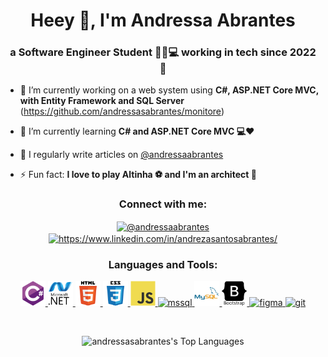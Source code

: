 <h1 align="center">Heey 👋, I'm Andressa Abrantes</h1>
<h3 align="center">a Software Engineer Student 👩‍💻💻 working in tech since 2022 🚀</h3>

- 🔭 I’m currently working on a web system using **C#, ASP.NET Core MVC, with Entity Framework and SQL Server** (https://github.com/andressasabrantes/monitore)

- 🌱 I’m currently learning **C# and ASP.NET Core MVC 💻❤️**

- 📝 I regularly write articles on [@andressaabrantes](@andressaabrantes)

- ⚡ Fun fact: **I love to play Altinha ⚽ and I'm an architect 🖤** 

<h3 align="center">Connect with me:</h3>
<p align="center">
<a href="https://medium.com/@andressaabrantes" target="blank"><img align="center" src="https://raw.githubusercontent.com/rahuldkjain/github-profile-readme-generator/master/src/images/icons/Social/medium.svg" alt="@andressaabrantes" height="30" width="40" /></a>
<a href="https://linkedin.com/in/https://www.linkedin.com/in/andrezasantosabrantes/" target="blank"><img align="center" src="https://raw.githubusercontent.com/rahuldkjain/github-profile-readme-generator/master/src/images/icons/Social/linked-in-alt.svg" alt="https://www.linkedin.com/in/andrezasantosabrantes/" height="30" width="40" /></a>

</p>

<h3 align="center">Languages and Tools:</h3>
<p align="center"> <a href="https://www.w3schools.com/cs/" target="_blank" rel="noreferrer"> <img src="https://raw.githubusercontent.com/devicons/devicon/master/icons/csharp/csharp-original.svg" alt="csharp" width="40" height="40"/> </a> <a href="https://dotnet.microsoft.com/" target="_blank" rel="noreferrer"> <img src="https://raw.githubusercontent.com/devicons/devicon/master/icons/dot-net/dot-net-original-wordmark.svg" alt="dotnet" width="40" height="40"/> </a> <a href="https://www.w3.org/html/" target="_blank" rel="noreferrer"> <img src="https://raw.githubusercontent.com/devicons/devicon/master/icons/html5/html5-original-wordmark.svg" alt="html5" width="40" height="40"/> </a> <a href="https://www.w3schools.com/css/" target="_blank" rel="noreferrer"> <img src="https://raw.githubusercontent.com/devicons/devicon/master/icons/css3/css3-original-wordmark.svg" alt="css3" width="40" height="40"/> </a> <a href="https://developer.mozilla.org/en-US/docs/Web/JavaScript" target="_blank" rel="noreferrer"> <img src="https://raw.githubusercontent.com/devicons/devicon/master/icons/javascript/javascript-original.svg" alt="javascript" width="40" height="40"/> </a> <a href="https://www.microsoft.com/en-us/sql-server" target="_blank" rel="noreferrer"> <img src="https://www.svgrepo.com/show/303229/microsoft-sql-server-logo.svg" alt="mssql" width="40" height="40"/> </a> <a href="https://www.mysql.com/" target="_blank" rel="noreferrer"> <img src="https://raw.githubusercontent.com/devicons/devicon/master/icons/mysql/mysql-original-wordmark.svg" alt="mysql" width="40" height="40"/> </a> <a href="https://getbootstrap.com" target="_blank" rel="noreferrer"> <img src="https://raw.githubusercontent.com/devicons/devicon/master/icons/bootstrap/bootstrap-plain-wordmark.svg" alt="bootstrap" width="40" height="40"/> </a> <a href="https://www.figma.com/" target="_blank" rel="noreferrer"> <img src="https://www.vectorlogo.zone/logos/figma/figma-icon.svg" alt="figma" width="40" height="40"/> </a> <a href="https://git-scm.com/" target="_blank" rel="noreferrer"> <img src="https://www.vectorlogo.zone/logos/git-scm/git-scm-icon.svg" alt="git" width="40" height="40"/> </a> </p>

<br/> 


<div align="center"> 
  
![andressasabrantes's Top Languages](https://github-readme-stats.vercel.app/api/top-langs/?username=andressasabrantes&theme=bear&show_icons=true&hide_border=true&layout=compact)
  
</div> 
